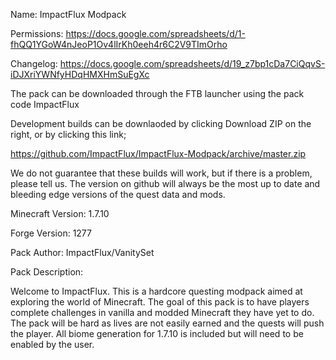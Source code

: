Name: ImpactFlux Modpack

Permissions: https://docs.google.com/spreadsheets/d/1-fhQQ1YGoW4nJeoP1Ov4lIrKh0eeh4r6C2V9TImOrho

Changelog: https://docs.google.com/spreadsheets/d/19_z7bp1cDa7CiQqvS-iDJXriYWNfyHDqHMXHmSuEgXc

The pack can be downloaded through the FTB launcher using the pack code ImpactFlux

Development builds can be downlaoded by clicking Download ZIP on the right, or by clicking this link;

https://github.com/ImpactFlux/ImpactFlux-Modpack/archive/master.zip

We do not guarantee that these builds will work, but if there is a problem, please tell us. The version on github will always be the most up to date and bleeding edge versions of the quest data and mods.

Minecraft Version: 1.7.10

Forge Version: 1277

Pack Author: ImpactFlux/VanitySet

Pack Description:

Welcome to ImpactFlux.  This is a hardcore questing modpack aimed at exploring the world of Minecraft.  The goal of this pack is to have players complete challenges in vanilla and modded Minecraft they have yet to do. The pack will be hard as lives are not easily earned and the quests will push the player.  All biome generation for 1.7.10 is included but will need to be enabled by the user.  

